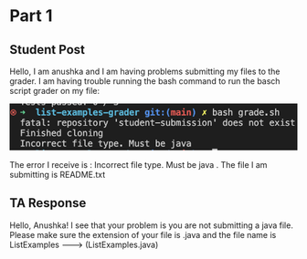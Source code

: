 # Part 1
## Student Post 
Hello, I am anushka and I am having problems submitting my files to the grader. I am having trouble running the bash command to run the basch script grader on my file: 

![StudentError](images/StudentError.png)


The error I receive is : Incorrect file type. Must be java . The file I am submitting is README.txt

## TA Response 
Hello, Anushka! I see that your problem is you are not submitting a java file. Please make sure the extension of your file is .java and the file name is ListExamples ---> (ListExamples.java)

